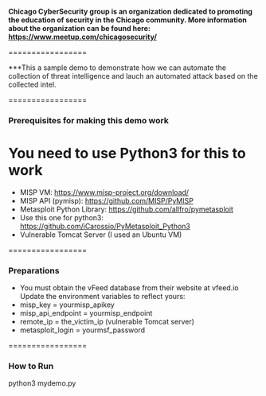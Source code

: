 **Chicago CyberSecurity group is an organization dedicated to promoting the education of security in the Chicago community. More information about the organization can be found here: https://www.meetup.com/chicagosecurity/**

=================

***This a sample demo to demonstrate how we can automate the collection of threat intelligence and lauch an automated attack based on the collected intel.

=================

### Prerequisites for making this demo work
# You need to use Python3 for this to work
* MISP VM: https://www.misp-project.org/download/
* MISP API (pymisp): https://github.com/MISP/PyMISP
* Metasploit Python Library: https://github.com/allfro/pymetasploit
* Use this one for python3: https://github.com/iCarossio/PyMetasploit_Python3
* Vulnerable Tomcat Server (I used an Ubuntu VM)

=================

### Preparations
* You must obtain the vFeed database from their website at vfeed.io
Update the environment variables to reflect yours:
* misp_key = yourmisp_apikey
* misp_api_endpoint = yourmisp_endpoint
* remote_ip = the_victim_ip (vulnerable Tomcat server)
* metasploit_login = yourmsf_password

=================

### How to Run
python3 mydemo.py
